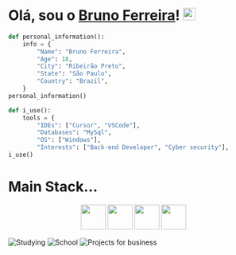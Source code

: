 # Olá, sou o [Bruno Ferreira](https://github.com/Brunovski3/)! <a href="https://github.com/Brunovski3/"><img src="https://media.giphy.com/media/hvRJCLFzcasrR4ia7z/giphy.gif" width="25px"></a>

```Python
def personal_information():
    info = {
        "Name": "Bruno Ferreira",
        "Age": 18,
        "City": "Ribeirão Preto",
        "State": "São Paulo",
        "Country": "Brazil",
    }
personal_information()

def i_use():
    tools = {
        "IDEs": ["Cursor", "VSCode"],
        "Databases": "MySql",
        "OS": ["Windows"],
        "Interests": ["Back-end Developer", "Cyber security"],
i_use()
```
# Main Stack...
<p align="center">
   <link rel="stylesheet" href="https://cdn.jsdelivr.net/gh/devicons/devicon@latest/devicon.min.css">
   <i class="devicon-bash-plain colored"></i>
   <img src="https://cdn.jsdelivr.net/npm/devicon@2.16.0/icons/java/java-original.svg" width="50" height="50"/>
   <img src="https://cdn.jsdelivr.net/npm/devicon@2.16.0/icons/angularjs/angularjs-original.svg" width="50" height="50"/>
   <img src="https://cdn.jsdelivr.net/npm/devicon@2.16.0/icons/javascript/javascript-original.svg" width="50" height="50"/>
   <img src="https://cdn.jsdelivr.net/gh/devicons/devicon/icons/python/python-original.svg" width="50" height="50"/>
</a>
</p>

![Studying](https://img.shields.io/badge/Stuying:-∞-blue)
![School](https://img.shields.io/badge/School:-CBM-purple)
![Projects for business](https://img.shields.io/badge/Projects_for_business:-3-purple)

